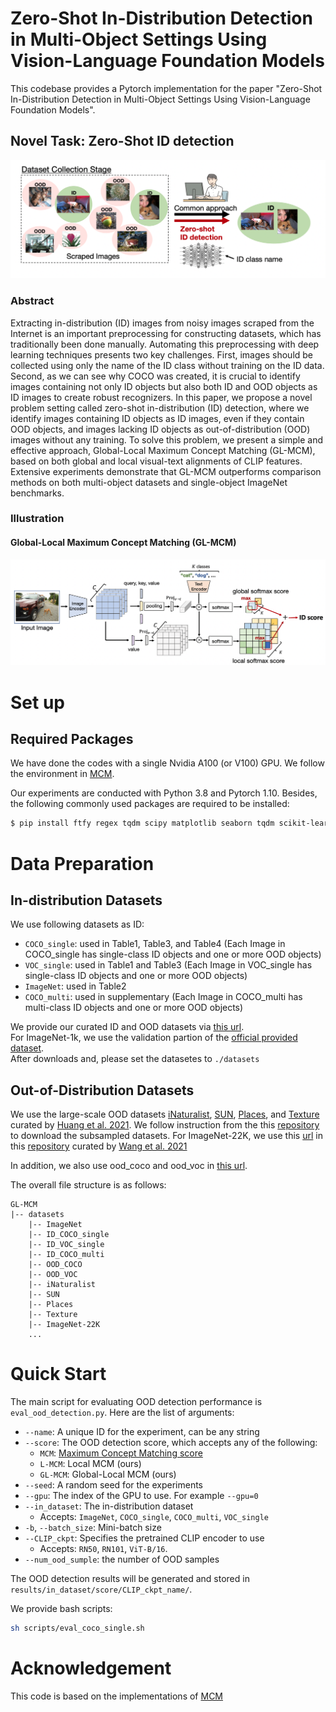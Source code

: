 # Zero-Shot In-Distribution Detection in Multi-Object Settings Using Vision-Language Foundation Models 

This codebase provides a Pytorch implementation for the paper "Zero-Shot In-Distribution Detection in Multi-Object Settings Using Vision-Language Foundation Models".

## Novel Task: Zero-Shot ID detection
![ID_detection](readme_figs/ID_detection.png)

### Abstract
Extracting in-distribution (ID) images from noisy images scraped from the Internet is an important preprocessing for constructing datasets, which has traditionally been done manually. Automating this preprocessing with deep learning techniques presents two key challenges. First, images should be collected using only the name of the ID class without training on the ID data. Second, as we can see why COCO was created, it is crucial to identify images containing not only ID objects but also both ID and OOD objects as ID images to create robust recognizers. In this paper, we propose a novel problem setting called zero-shot in-distribution (ID) detection, where we identify images containing ID objects as ID images, even if they contain OOD objects, and images lacking ID objects as out-of-distribution (OOD) images without any training. To solve this problem, we present a simple and effective approach, Global-Local Maximum Concept Matching (GL-MCM), based on both global and local visual-text alignments of CLIP features. Extensive experiments demonstrate that GL-MCM outperforms comparison methods on both multi-object datasets and single-object ImageNet benchmarks.

### Illustration
#### Global-Local Maximum Concept Matching (GL-MCM)
![Arch_figure](readme_figs/framework.png)



# Set up

## Required Packages
We have done the codes with a single Nvidia A100 (or V100) GPU.
We follow the environment in [MCM](https://github.com/deeplearning-wisc/MCM).

Our experiments are conducted with Python 3.8 and Pytorch 1.10.
Besides, the following commonly used packages are required to be installed:
```bash
$ pip install ftfy regex tqdm scipy matplotlib seaborn tqdm scikit-learn
```

# Data Preparation
## In-distribution Datasets
We use following datasets as ID:
- `COCO_single`: used in Table1, Table3, and Table4 (Each Image in COCO_single has single-class ID objects and one or more OOD objects)
- `VOC_single`: used in Table1 and Table3 (Each Image in VOC_single has single-class ID objects and one or more OOD objects)
- `ImageNet`: used in Table2
- `COCO_multi`: used in supplementary (Each Image in COCO_multi has multi-class ID objects and one or more OOD objects)    

We provide our curated ID and OOD datasets via [this url](https://drive.google.com/file/d/1he4jKi2BfyGT6rkcbFYlez7PbLMXTBMR/view?usp=sharing).   
For ImageNet-1k, we use the validation partion of the [official provided dataset](https://image-net.org/challenges/LSVRC/2012/index.php#).    
After downloads and, please set the datasetes to `./datasets` 
<!-- For other datasets, please download them via [this url](https://drive.google.com/file/d/1Wn5zGQQzadsvza86shO_ydpyCu5-k2eN/view?usp=share_link).         
After downloads, please set the datasetes to `./datasets`     -->

## Out-of-Distribution Datasets
We use the large-scale OOD datasets [iNaturalist](https://arxiv.org/abs/1707.06642), [SUN](https://vision.princeton.edu/projects/2010/SUN/), [Places](https://arxiv.org/abs/1610.02055), and [Texture](https://arxiv.org/abs/1311.3618) curated by [Huang et al. 2021](https://arxiv.org/abs/2105.01879). We follow instruction from the this [repository](https://github.com/deeplearning-wisc/large_scale_ood#out-of-distribution-dataset) to download the subsampled datasets. For ImageNet-22K, we use this [url](https://drive.google.com/drive/folders/1BGMRQz3eB_npaGD46HC6K_uzt105HPRy) in this [repository](https://github.com/deeplearning-wisc/multi-label-ood) curated by [Wang et al. 2021](https://arxiv.org/abs/2109.14162)

In addition, we also use ood_coco and ood_voc in [this url](https://drive.google.com/file/d/1he4jKi2BfyGT6rkcbFYlez7PbLMXTBMR/view?usp=sharing). 

The overall file structure is as follows:

```
GL-MCM
|-- datasets
    |-- ImageNet
    |-- ID_COCO_single
    |-- ID_VOC_single
    |-- ID_COCO_multi
    |-- OOD_COCO
    |-- OOD_VOC
    |-- iNaturalist
    |-- SUN
    |-- Places
    |-- Texture
    |-- ImageNet-22K
    ...
```

# Quick Start

The main script for evaluating OOD detection performance is `eval_ood_detection.py`. Here are the list of arguments:

- `--name`: A unique ID for the experiment, can be any string
- `--score`: The OOD detection score, which accepts any of the following:
  - `MCM`: [Maximum Concept Matching score](https://arxiv.org/pdf/2211.13445.pdf)
  - `L-MCM`: Local MCM (ours)
  - `GL-MCM`: Global-Local MCM (ours)
- `--seed`: A random seed for the experiments
- `--gpu`: The index of the GPU to use. For example `--gpu=0`
- `--in_dataset`: The in-distribution dataset
  - Accepts: `ImageNet`, `COCO_single`, `COCO_multi`, `VOC_single`
- `-b`, `--batch_size`: Mini-batch size
- `--CLIP_ckpt`: Specifies the pretrained CLIP encoder to use
  - Accepts: `RN50`, `RN101`, `ViT-B/16`.
- `--num_ood_sumple`: the number of OOD samples

The OOD detection results will be generated and stored in  `results/in_dataset/score/CLIP_ckpt_name/`. 

We provide bash scripts:

```sh
sh scripts/eval_coco_single.sh
```

# Acknowledgement 
This code is based on the implementations of [MCM](https://github.com/deeplearning-wisc/MCM)